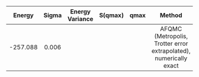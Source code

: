 | Energy        | Sigma           | Energy Variance  | S(qmax) | qmax | Method | Data repository|
| :-------------: |:-------------:| :-----:| :-------------: |:-------------:| :-----:|:-----:|
|-257.088|0.006| | | |AFQMC (Metropolis, Trotter error extrapolated), numerically exact||
